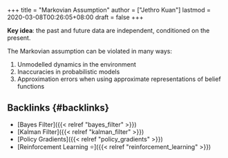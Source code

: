 +++
title = "Markovian Assumption"
author = ["Jethro Kuan"]
lastmod = 2020-03-08T00:26:05+08:00
draft = false
+++

**Key idea**: the past and future data are independent, conditioned on the
 present.

The Markovian assumption can be violated in many ways:

1.  Unmodelled dynamics in the environment
2.  Inaccuracies in probabilistic models
3.  Approximation errors when using approximate representations of
    belief functions


## Backlinks {#backlinks}

-   [Bayes Filter]({{< relref "bayes_filter" >}})
-   [Kalman Filter]({{< relref "kalman_filter" >}})
-   [Policy Gradients]({{< relref "policy_gradients" >}})
-   [Reinforcement Learning ⭐]({{< relref "reinforcement_learning" >}})
